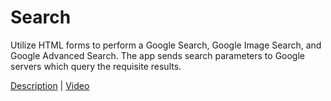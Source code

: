 # Search

Utilize HTML forms to perform a Google Search, Google Image Search, and Google Advanced Search.  The app sends search parameters to Google servers which query the requisite results.

[Description](https://cs50.harvard.edu/web/2020/projects/0/search/) | [Video](https://youtu.be/ss2adRAHn4o)
